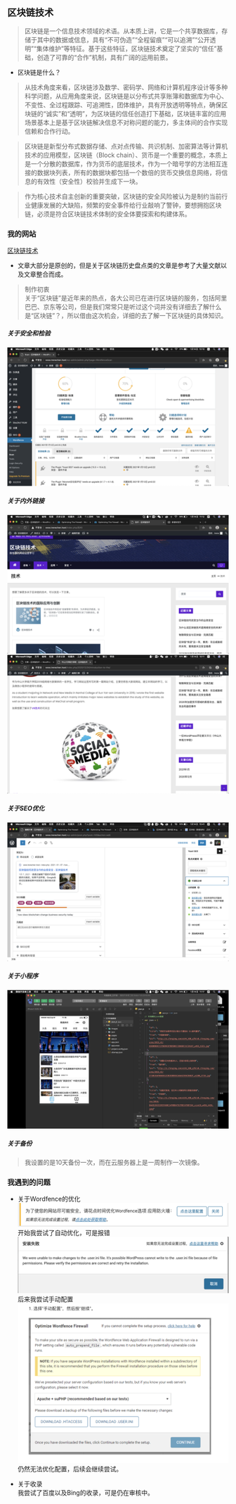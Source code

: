 ## 区块链技术
> 区块链是一个信息技术领域的术语。从本质上讲，它是一个共享数据库，存储于其中的数据或信息，具有“不可伪造”“全程留痕”“可以追溯”“公开透明”“集体维护”等特征。基于这些特征，区块链技术奠定了坚实的“信任”基础，创造了可靠的“合作”机制，具有广阔的运用前景。
* 区块链是什么？  
> 从技术角度来看，区块链涉及数学、密码学、网络和计算机程序设计等多种科学问题，从应用角度来说，区块链是以分布式共享账簿和数据库为中心、不变性、全过程跟踪、可追溯性，团体维护，具有开放透明等特点，确保区块链的“诚实”和“透明”，为区块链的信任创造打下基础，区块链丰富的应用场景基本上是基于区块链解决信息不对称问题的能力，多主体间的合作实现信赖和合作行动。  

> 区块链是新型分布式数据存储、点对点传输、共识机制、加密算法等计算机技术的应用模型，区块链（Block chain）、货币是一个重要的概念，本质上是一个分散的数据库，作为货币的底层技术，作为一个暗号学的方法相互连接的数据块列表，所有的数据块都包括一个数倍的货币交换信息网络，将信息的有效性（安全性）校验并生成下一块。  

> 作为核心技术自主创新的重要突破，区块链的安全风险被认为是制约当前行业健康发展的大缺陷，频繁的安全事件给行业敲响了警钟，要想拥抱区块链，必须是符合区块链技术体制的安全体要探索和构建体系。

### 我的网站  
[区块链技术](https://www.irenechen.host/)  
* 文章大部分是原创的，但是关于区块链历史盘点类的文章是参考了大量文献以及文章整合而成。
> 制作初衷  
关于“区块链”是近年来的热点，各大公司已在进行区块链的服务，包括阿里巴巴、京东等公司，但是我们常常只是听过这个词并没有详细去了解什么是“区块链”？，所以借由这次机会，详细的去了解一下区块链的具体知识。


##### 关于安全和检验  
![](image/safe.png)

##### 关于内外链接  
![](image/linkin.png)  
![](image/linkout.png)  

##### 关于SEO优化
![](image/seo1.png)   

##### 关于小程序    
![](image/news.png)  

##### 关于备份
> 我设置的是10天备份一次，而在云服务器上是一周制作一次镜像。

### 我遇到的问题  
* 关于Wordfence的优化  
![](image/wordfence1.png)  
开始我尝试了自动优化，可是报错  
![](image/wordfence2.png)  
后来我尝试手动配置   
![](image/wordfence3.png)  
仍然无法优化配置，后续会继续尝试。

* 关于收录  
我尝试了百度以及Bing的收录，可是仍在审核中。

